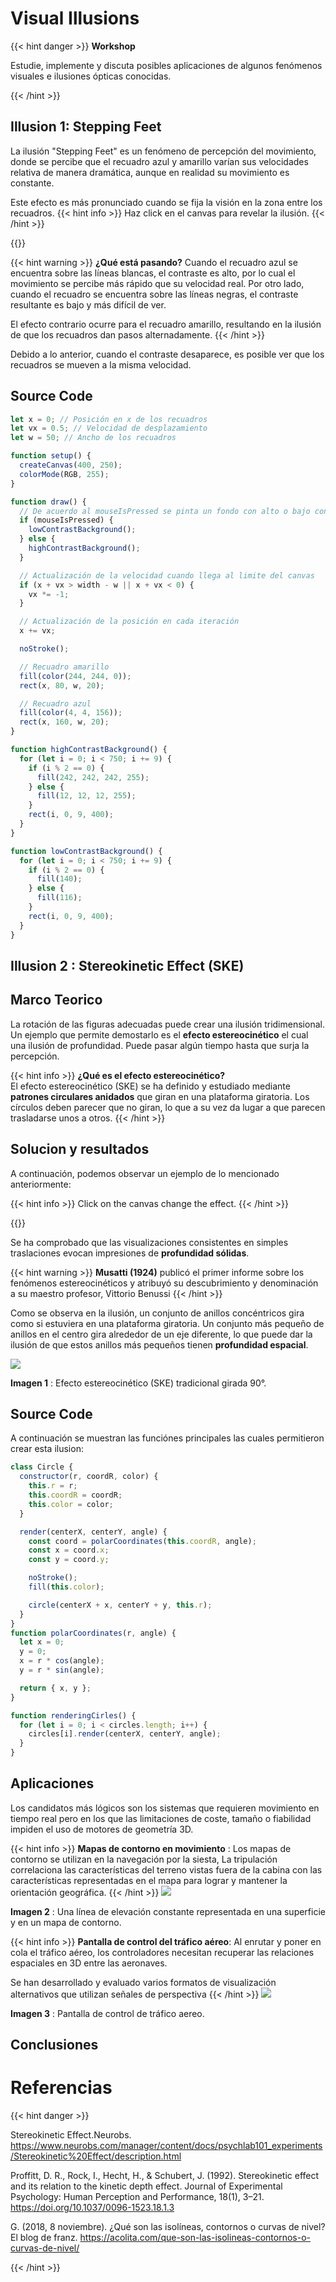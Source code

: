 # Visual Illusions

{{< hint danger >}}
<b> Workshop </b>

Estudie, implemente y discuta posibles aplicaciones de algunos fenómenos visuales e ilusiones ópticas conocidas.

{{< /hint >}}


## Illusion 1: Stepping Feet

La ilusión "Stepping Feet" es un fenómeno de percepción del movimiento, donde se percibe que el recuadro azul y amarillo varían sus velocidades relativa de manera dramática, aunque en realidad su movimiento es constante.

Este efecto es más pronunciado cuando se fija la visión en la zona entre los recuadros.
{{< hint info >}} Haz click en el canvas para revelar la ilusión. {{< /hint >}}

{{<p5-iframe ver="1.4.2" sketch="/showcase/sketches/illusions/SteppingFeet.js" lib1="https://cdnjs.cloudflare.com/ajax/libs/p5.js/1.4.2/p5.min.js" width="405" height="258">}}

{{< hint warning >}}
**¿Qué está pasando?**
Cuando el recuadro azul se encuentra sobre las líneas blancas, el contraste es alto, por lo cual el movimiento se percibe más rápido que su velocidad real. Por otro lado, cuando el recuadro se encuentra sobre las líneas negras, el contraste resultante es bajo y más difícil de ver.

El efecto contrario ocurre para el recuadro amarillo, resultando en la ilusión de que los recuadros dan pasos alternadamente.
{{< /hint >}}

Debido a lo anterior, cuando el contraste desaparece, es posible ver que los recuadros se mueven a la misma velocidad.

## Source Code

```js
let x = 0; // Posición en x de los recuadros
let vx = 0.5; // Velocidad de desplazamiento
let w = 50; // Ancho de los recuadros

function setup() {
  createCanvas(400, 250);
  colorMode(RGB, 255);
}

function draw() {
  // De acuerdo al mouseIsPressed se pinta un fondo con alto o bajo contraste
  if (mouseIsPressed) {
    lowContrastBackground();
  } else {
    highContrastBackground();
  }

  // Actualización de la velocidad cuando llega al limite del canvas
  if (x + vx > width - w || x + vx < 0) {
    vx *= -1;
  }

  // Actualización de la posición en cada iteración
  x += vx;

  noStroke();

  // Recuadro amarillo
  fill(color(244, 244, 0));
  rect(x, 80, w, 20);

  // Recuadro azul
  fill(color(4, 4, 156));
  rect(x, 160, w, 20);
}

function highContrastBackground() {
  for (let i = 0; i < 750; i += 9) {
    if (i % 2 == 0) {
      fill(242, 242, 242, 255);
    } else {
      fill(12, 12, 12, 255);
    }
    rect(i, 0, 9, 400);
  }
}

function lowContrastBackground() {
  for (let i = 0; i < 750; i += 9) {
    if (i % 2 == 0) {
      fill(140);
    } else {
      fill(116);
    }
    rect(i, 0, 9, 400);
  }
}
```

## Illusion 2 : Stereokinetic Effect (SKE)

## Marco Teorico

La rotación de las figuras adecuadas puede crear una ilusión tridimensional. Un ejemplo que permite demostarlo es el <b>efecto estereocinético</b> el cual una ilusión de profundidad. Puede pasar algún tiempo hasta que surja la percepción.

{{< hint info >}}
**¿Qué es el efecto estereocinético?**  
El efecto estereocinético (SKE) se ha definido y estudiado mediante <b>patrones circulares anidados</b> que giran en una plataforma giratoria. Los círculos deben parecer que no giran, lo que a su vez da lugar a que parecen trasladarse unos a otros.
{{< /hint >}}

## Solucion y resultados

A continuación, podemos observar un ejemplo de lo mencionado anteriormente: <br/>

{{< hint info >}} Click on the canvas change the effect. {{< /hint >}}

{{<p5-iframe ver="1.4.2" sketch="/showcase/sketches/illusions/StereokineticEffect.js" lib1="https://cdnjs.cloudflare.com/ajax/libs/p5.js/1.4.2/p5.min.js" width="404" height="408">}}

Se ha comprobado que las visualizaciones consistentes en simples traslaciones evocan impresiones de <b>profundidad sólidas</b>.

{{< hint warning >}}
<b>Musatti (1924)</b> publicó el primer informe sobre los fenómenos estereocinéticos y atribuyó su descubrimiento y denominación a su maestro profesor, Vittorio Benussi
{{< /hint >}}

Como se observa en la ilusión, un conjunto de anillos concéntricos gira como si estuviera en una plataforma giratoria. Un conjunto más pequeño de anillos en el centro gira alrededor de un eje diferente, lo que puede dar la ilusión de que estos anillos más pequeños tienen <b>profundidad espacial</b>.

<img src="/showcase/sketches/illusions/stereokineticEffect.PNG">

<b>Imagen 1</b> : Efecto estereocinético (SKE) tradicional girada 90°.

## Source Code

A continuación se muestran las funciónes principales las cuales permitieron crear esta ilusion:

```js
class Circle {
  constructor(r, coordR, color) {
    this.r = r;
    this.coordR = coordR;
    this.color = color;
  }

  render(centerX, centerY, angle) {
    const coord = polarCoordinates(this.coordR, angle);
    const x = coord.x;
    const y = coord.y;

    noStroke();
    fill(this.color);

    circle(centerX + x, centerY + y, this.r);
  }
}
function polarCoordinates(r, angle) {
  let x = 0;
  y = 0;
  x = r * cos(angle);
  y = r * sin(angle);

  return { x, y };
}

function renderingCirles() {
  for (let i = 0; i < circles.length; i++) {
    circles[i].render(centerX, centerY, angle);
  }
}
```

## Aplicaciones

Los candidatos más lógicos son los sistemas que requieren movimiento en tiempo real pero en los que las limitaciones de coste, tamaño o fiabilidad impiden el uso de motores de geometría 3D.

{{< hint info >}}
<b>Mapas de contorno en movimiento</b> : Los mapas de contorno se utilizan en la navegación por la siesta,
La tripulación correlaciona las características del terreno vistas fuera de la cabina con las características representadas en el mapa para lograr y mantener la orientación geográfica.
{{< /hint >}}
<img src="/showcase/sketches/illusions/application.PNG">

<b>Imagen 2</b> : Una línea de elevación constante representada en una superficie y en un mapa de contorno.

{{< hint info >}}
<b>Pantalla de control del tráfico aéreo</b>: Al enrutar y poner en cola el tráfico aéreo, los controladores necesitan recuperar las relaciones espaciales en 3D entre las aeronaves.

Se han desarrollado y evaluado varios formatos de visualización alternativos que utilizan señales de perspectiva
{{< /hint >}}
<img src="/showcase/sketches/illusions/airTrafficControlDisplay.jpg">

<b>Imagen 3</b> : Pantalla de control de tráfico aereo.

## Conclusiones

# Referencias

{{< hint danger >}}

Stereokinetic Effect.Neurobs.
https://www.neurobs.com/manager/content/docs/psychlab101_experiments/Stereokinetic%20Effect/description.html

Proffitt, D. R., Rock, I., Hecht, H., & Schubert, J. (1992). Stereokinetic effect and its relation to the kinetic depth effect. Journal of Experimental Psychology: Human Perception
and Performance, 18(1), 3–21. https://doi.org/10.1037/0096-1523.18.1.3

G. (2018, 8 noviembre). ¿Qué son las isolíneas, contornos o curvas de nivel? El blog de franz. https://acolita.com/que-son-las-isolineas-contornos-o-curvas-de-nivel/

{{< /hint >}}
